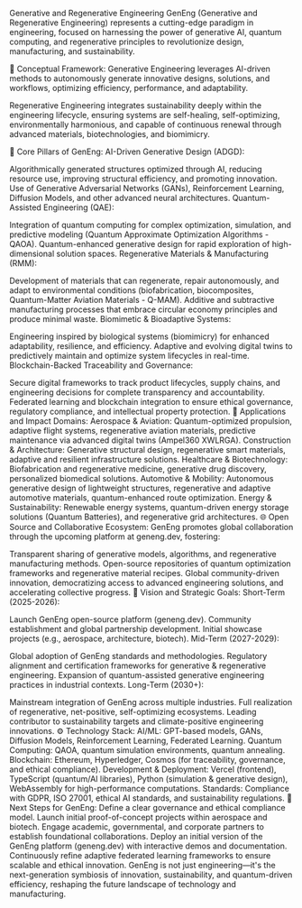 Generative and Regenerative Engineering GenEng (Generative and Regenerative Engineering) represents a cutting-edge paradigm in engineering, focused on harnessing the power of generative AI, quantum computing, and regenerative principles to revolutionize design, manufacturing, and sustainability.

🌱 Conceptual Framework:
Generative Engineering leverages AI-driven methods to autonomously generate innovative designs, solutions, and workflows, optimizing efficiency, performance, and adaptability.

Regenerative Engineering integrates sustainability deeply within the engineering lifecycle, ensuring systems are self-healing, self-optimizing, environmentally harmonious, and capable of continuous renewal through advanced materials, biotechnologies, and biomimicry.

🔹 Core Pillars of GenEng:
AI-Driven Generative Design (ADGD):

Algorithmically generated structures optimized through AI, reducing resource use, improving structural efficiency, and promoting innovation.
Use of Generative Adversarial Networks (GANs), Reinforcement Learning, Diffusion Models, and other advanced neural architectures.
Quantum-Assisted Engineering (QAE):

Integration of quantum computing for complex optimization, simulation, and predictive modeling (Quantum Approximate Optimization Algorithms - QAOA).
Quantum-enhanced generative design for rapid exploration of high-dimensional solution spaces.
Regenerative Materials & Manufacturing (RMM):

Development of materials that can regenerate, repair autonomously, and adapt to environmental conditions (biofabrication, biocomposites, Quantum-Matter Aviation Materials - Q-MAM).
Additive and subtractive manufacturing processes that embrace circular economy principles and produce minimal waste.
Biomimetic & Bioadaptive Systems:

Engineering inspired by biological systems (biomimicry) for enhanced adaptability, resilience, and efficiency.
Adaptive and evolving digital twins to predictively maintain and optimize system lifecycles in real-time.
Blockchain-Backed Traceability and Governance:

Secure digital frameworks to track product lifecycles, supply chains, and engineering decisions for complete transparency and accountability.
Federated learning and blockchain integration to ensure ethical governance, regulatory compliance, and intellectual property protection.
🚀 Applications and Impact Domains:
Aerospace & Aviation: Quantum-optimized propulsion, adaptive flight systems, regenerative aviation materials, predictive maintenance via advanced digital twins (Ampel360 XWLRGA).
Construction & Architecture: Generative structural design, regenerative smart materials, adaptive and resilient infrastructure solutions.
Healthcare & Biotechnology: Biofabrication and regenerative medicine, generative drug discovery, personalized biomedical solutions.
Automotive & Mobility: Autonomous generative design of lightweight structures, regenerative and adaptive automotive materials, quantum-enhanced route optimization.
Energy & Sustainability: Renewable energy systems, quantum-driven energy storage solutions (Quantum Batteries), and regenerative grid architectures.
🌐 Open Source and Collaborative Ecosystem:
GenEng promotes global collaboration through the upcoming platform at geneng.dev, fostering:

Transparent sharing of generative models, algorithms, and regenerative manufacturing methods.
Open-source repositories of quantum optimization frameworks and regenerative material recipes.
Global community-driven innovation, democratizing access to advanced engineering solutions, and accelerating collective progress.
🎯 Vision and Strategic Goals:
Short-Term (2025-2026):

Launch GenEng open-source platform (geneng.dev).
Community establishment and global partnership development.
Initial showcase projects (e.g., aerospace, architecture, biotech).
Mid-Term (2027-2029):

Global adoption of GenEng standards and methodologies.
Regulatory alignment and certification frameworks for generative & regenerative engineering.
Expansion of quantum-assisted generative engineering practices in industrial contexts.
Long-Term (2030+):

Mainstream integration of GenEng across multiple industries.
Full realization of regenerative, net-positive, self-optimizing ecosystems.
Leading contributor to sustainability targets and climate-positive engineering innovations.
⚙️ Technology Stack:
AI/ML: GPT-based models, GANs, Diffusion Models, Reinforcement Learning, Federated Learning.
Quantum Computing: QAOA, quantum simulation environments, quantum annealing.
Blockchain: Ethereum, Hyperledger, Cosmos (for traceability, governance, and ethical compliance).
Development & Deployment: Vercel (frontend), TypeScript (quantum/AI libraries), Python (simulation & generative design), WebAssembly for high-performance computations.
Standards: Compliance with GDPR, ISO 27001, ethical AI standards, and sustainability regulations.
📌 Next Steps for GenEng:
Define a clear governance and ethical compliance model.
Launch initial proof-of-concept projects within aerospace and biotech.
Engage academic, governmental, and corporate partners to establish foundational collaborations.
Deploy an initial version of the GenEng platform (geneng.dev) with interactive demos and documentation.
Continuously refine adaptive federated learning frameworks to ensure scalable and ethical innovation.
GenEng is not just engineering—it's the next-generation symbiosis of innovation, sustainability, and quantum-driven efficiency, reshaping the future landscape of technology and manufacturing.

